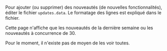 Pour ajouter (ou supprimer) des nouveautés (de nouvelles fonctionnalités), éditer le fichier `updates.data`. Le formatage des lignes est expliqué dans le fichier.

Cette page n'affiche que les nouveautés de la dernière semaine ou les nouveautés à concurrence de 30.

Pour le moment, il n'existe pas de moyen de les voir toutes.
